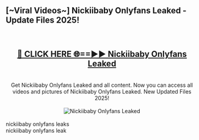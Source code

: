 <h2>[~Viral Videos~] Nickiibaby Onlyfans Leaked - Update Files 2025!</h2>
<br>
<div align="center">
<h2><a href="https://betterlinks.top/A2PfLJ" rel="nofollow">🔴 CLICK HERE 🌐==►► Nickiibaby Onlyfans Leaked</a></h2>
<br>
Get Nickiibaby Onlyfans Leaked and all content. Now you can access all videos and pictures of Nickiibaby Onlyfans Leaked. New Updated Files 2025!
<br>
<br>
<a href="https://betterlinks.top/A2PfLJ" rel="nofollow" data-target="animated-image.originalLink"><img src="https://i.ibb.co.com/WyWwxjT/player-gif2.gif" alt="Nickiibaby Onlyfans Leaked" style="max-width: 100%; display: inline-block;" data-target="animated-image.originalImage"></a>
</div>
<br>
nickiibaby onlyfans leaks<br>
nickiibaby onlyfans leak